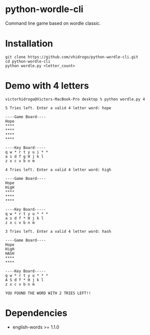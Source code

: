 # python-wordle-cli

Command line game based on wordle classic.

Installation
============

```
git clone https://github.com/vhidrogo/python-wordle-cli.git
cd python-wordle-cli
python wordle.py <letter_count>
```

Demo with 4 letters
===================

```
victorhidrogo@Victors-MacBook-Pro desktop % python wordle.py 4

5 Tries left. Enter a valid 4 letter word: hope

----Game Board----
Hope
****
****
****
****

----Key Board-----
q w * r t y u i * *
a s d f g H j k l
z x c v b n m

4 Tries left. Enter a valid 4 letter word: high

----Game Board----
Hope
HigH
****
****
****

----Key Board-----
q w * r t y u * * *
a s d f * H j k l
z x c v b n m

3 Tries left. Enter a valid 4 letter word: hash

----Game Board----
Hope
HigH
HASH
****
****

----Key Board-----
q w * r t y u * * *
A S d f * H j k l
z x c v b n m

YOU FOUND THE WORD WITH 2 TRIES LEFT!!
```

Dependencies
============

- english-words >= 1.1.0
